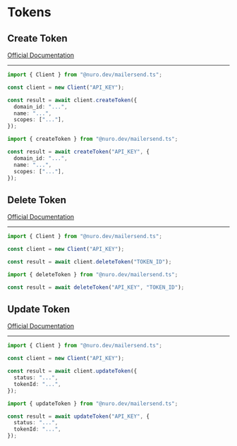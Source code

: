 # Tokens

## Create Token

[Official Documentation](https://developers.mailersend.com/api/v1/tokens.html#create-a-token)

---

```typescript
import { Client } from "@nuro.dev/mailersend.ts";

const client = new Client("API_KEY");

const result = await client.createToken({
  domain_id: "...",
  name: "...",
  scopes: ["..."],
});
```

```typescript
import { createToken } from "@nuro.dev/mailersend.ts";

const result = await createToken("API_KEY", {
  domain_id: "...",
  name: "...",
  scopes: ["..."],
});
```

## Delete Token

[Official Documentation](https://developers.mailersend.com/api/v1/tokens.html#delete-a-token)

---

```typescript
import { Client } from "@nuro.dev/mailersend.ts";

const client = new Client("API_KEY");

const result = await client.deleteToken("TOKEN_ID");
```

```typescript
import { deleteToken } from "@nuro.dev/mailersend.ts";

const result = await deleteToken("API_KEY", "TOKEN_ID");
```

## Update Token

[Official Documentation](https://developers.mailersend.com/api/v1/tokens.html#update-a-token)

---

```typescript
import { Client } from "@nuro.dev/mailersend.ts";

const client = new Client("API_KEY");

const result = await client.updateToken({
  status: "...",
  tokenId: "...",
});
```

```typescript
import { updateToken } from "@nuro.dev/mailersend.ts";

const result = await updateToken("API_KEY", {
  status: "...",
  tokenId: "...",
});
```
